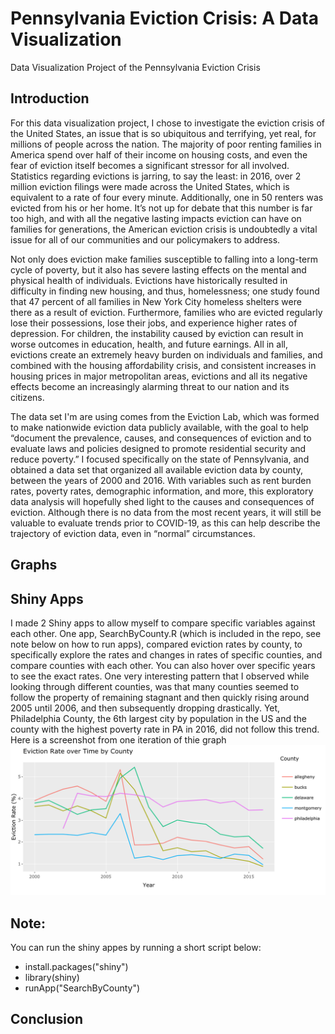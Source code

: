 # Pennsylvania Eviction Crisis: A Data Visualization
Data Visualization Project of the Pennsylvania Eviction Crisis

## Introduction
For this data visualization project, I chose to investigate the eviction crisis of the United States, an issue that is so ubiquitous and terrifying, yet real, for millions of people across the nation. The majority of poor renting families in America spend over half of their income on housing costs, and even the fear of eviction itself becomes a significant stressor for all involved. Statistics regarding evictions is jarring, to say the least: in 2016, over 2 million eviction filings were made across the United States, which is equivalent to a rate of four every minute. Additionally, one in 50 renters was evicted from his or her home. It’s not up for debate that this number is far too high, and with all the negative lasting impacts eviction can have on families for generations, the American eviction crisis is undoubtedly a vital issue for all of our communities and our policymakers to address. 

Not only does eviction make families susceptible to falling into a long-term cycle of poverty, but it also has severe lasting effects on the mental and physical health of individuals. Evictions have historically resulted in difficulty in finding new housing, and thus, homelessness; one study found that 47 percent of all families in New York City homeless shelters were there as a result of eviction. Furthermore, families who are evicted regularly lose their possessions, lose their jobs, and experience higher rates of depression. For children, the instability caused by eviction can result in worse outcomes in education, health, and future earnings. All in all, evictions create an extremely heavy burden on individuals and families, and combined with the housing affordability crisis, and consistent increases in housing prices in major metropolitan areas, evictions and all its negative effects become an increasingly alarming threat to our nation and its citizens. 

The data set I'm are using comes from the Eviction Lab, which was formed to make nationwide eviction data publicly available, with the goal to help “document the prevalence, causes, and consequences of eviction and to evaluate laws and policies designed to promote residential security and reduce poverty.” I focused specifically on the state of Pennsylvania, and obtained a data set that organized all available eviction data by county, between the years of 2000 and 2016. With variables such as rent burden rates, poverty rates, demographic information, and more, this exploratory data analysis will hopefully shed light to the causes and consequences of eviction. Although there is no data from the most recent years, it will still be valuable to evaluate trends prior to COVID-19, as this can help describe the trajectory of eviction data, even in “normal” circumstances.

## Graphs

## Shiny Apps

I made 2 Shiny apps to allow myself to compare specific variables against each other. One app, SearchByCounty.R (which is included in the repo, see note below on how to run apps), compared eviction rates by county, to specifically explore the rates and changes in rates of specific counties, and compare counties with each other. You can also hover over specific years to see the exact rates. One very interesting pattern that I observed while looking through different counties, was that many counties seemed to follow the property of remaining stagnant and then quickly rising around 2005 until 2006, and then subsequently dropping drastically. Yet, Philadelphia County, the 6th largest city by population in the US and the county with the highest poverty rate in PA in 2016, did not follow this trend. Here is a screenshot from one iteration of thie graph
![County Search](https://github.com/kickflipped/eviction-crisis/blob/main/Figures/Shinyline.png)

## Note:
You can run the shiny appes by running a short script below:

  - install.packages("shiny")
  - library(shiny)
  - runApp("SearchByCounty")

## Conclusion

